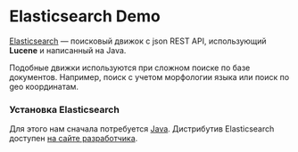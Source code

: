 # Elasticsearch Demo
[Elasticsearch](https://www.elastic.co/products/elasticsearch) — поисковый движок с json REST API, использующий **Lucene** и написанный на Java.

Подобные движки используются при сложном поиске по базе документов. Например, поиск с учетом морфологии языка или поиск по geo координатам.

### Установка Elasticsearch
Для этого нам сначала потребуется [Java](https://www.oracle.com/technetwork/java/javase/downloads/index.html). 
Дистрибутив Elasticsearch доступен [на сайте разработчика](https://www.elastic.co/downloads/elasticsearch).
